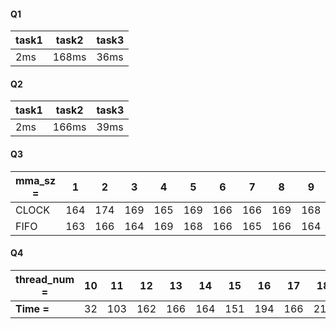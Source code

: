 #### Q1

| task1 | task2 | task3 |
| ----- | ----- | ----- |
| 2ms   | 168ms | 36ms  |



#### Q2

| task1 | task2 | task3 |
| ----- | ----- | ----- |
| 2ms   | 166ms | 39ms  |



#### Q3

| mma_sz = | 1    | 2    | 3    | 4    | 5    | 6    | 7    | 8    | 9    | 10   |
| -------- | ---- | ---- | ---- | ---- | ---- | ---- | ---- | ---- | ---- | ---- |
| CLOCK    | 164  | 174  | 169  | 165  | 169  | 166  | 166  | 169  | 168  | 168  |
| FIFO     | 163  | 166  | 164  | 169  | 168  | 166  | 165  | 166  | 164  | 166  |



#### Q4

| thread_num = | 10   | 11   | 12   | 13   | 14   | 15   | 16   | 17   | 18   | 19   | 20   |
| ------------ | ---- | ---- | ---- | ---- | ---- | ---- | ---- | ---- | ---- | ---- | ---- |
| **Time =**   | 32   | 103  | 162  | 166  | 164  | 151  | 194  | 166  | 211  | 217  | 230  |
